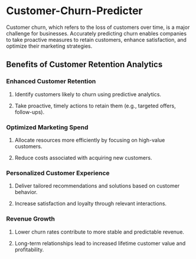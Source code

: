 # Customer-Churn-Predicter
Customer churn, which refers to the loss of customers over time, is a major challenge for businesses. Accurately predicting churn enables companies to take proactive measures to retain customers, enhance satisfaction, and optimize their marketing strategies.

## Benefits of Customer Retention Analytics
### Enhanced Customer Retention

1. Identify customers likely to churn using predictive analytics.

2. Take proactive, timely actions to retain them (e.g., targeted offers, follow-ups).

### Optimized Marketing Spend

1. Allocate resources more efficiently by focusing on high-value customers.

2. Reduce costs associated with acquiring new customers.

### Personalized Customer Experience

1. Deliver tailored recommendations and solutions based on customer behavior.

2. Increase satisfaction and loyalty through relevant interactions.

### Revenue Growth

1. Lower churn rates contribute to more stable and predictable revenue.

2. Long-term relationships lead to increased lifetime customer value and profitability.

